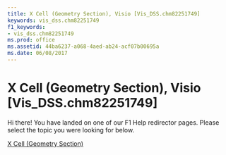 ```yaml
---
title: X Cell (Geometry Section), Visio [Vis_DSS.chm82251749]
keywords: vis_dss.chm82251749
f1_keywords:
- vis_dss.chm82251749
ms.prod: office
ms.assetid: 44ba6237-a068-4aed-ab24-acf07b00695a
ms.date: 06/08/2017
---
```



# X Cell (Geometry Section), Visio [Vis_DSS.chm82251749]

Hi there! You have landed on one of our F1 Help redirector pages. Please select the topic you were looking for below.

[X Cell (Geometry Section)](http://msdn.microsoft.com/library/2416b323-e084-18e1-c9be-a797078dfab9%28Office.15%29.aspx)

